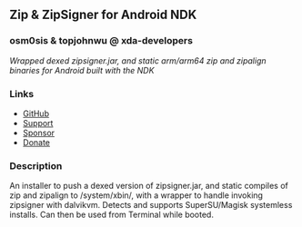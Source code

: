 ## Zip & ZipSigner for Android NDK
### osm0sis & topjohnwu @ xda-developers
*Wrapped dexed zipsigner.jar, and static arm/arm64 zip and zipalign binaries for Android built with the NDK*

### Links
* [GitHub](https://github.com/Magisk-Modules-Repo/zipsigner)
* [Support](https://is.gd/osm0_)
* [Sponsor](https://github.com/sponsors/osm0sis)
* [Donate](https://www.paypal.me/osm0sis)

### Description
An installer to push a dexed version of zipsigner.jar, and static compiles of zip and zipalign to /system/xbin/, with a wrapper to handle invoking zipsigner with dalvikvm. Detects and supports SuperSU/Magisk systemless installs. Can then be used from Terminal while booted.
